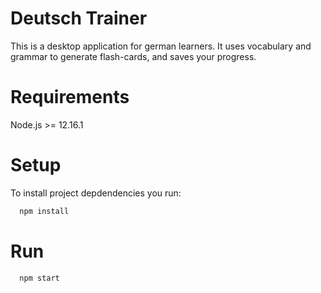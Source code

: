 Deutsch Trainer
===============
This is a desktop application for german learners. It uses vocabulary and grammar 
to generate flash-cards, and saves your progress.

Requirements
============
Node.js >= 12.16.1

Setup
=====
To install project depdendencies you run:
```sh
  npm install
```

Run
====

```sh 
  npm start
```